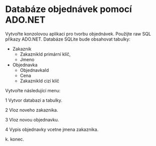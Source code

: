 # Databáze objednávek pomocí ADO.NET

Vytvořte konzolovou aplikaci pro tvorbu objednávek. Použijte raw SQL příkazy ADO.NET. Databáze SQLite bude obsahovat tabulky:

- Zakaznik
  - ZakaznikId primární klíč,
  - Jmeno
- Objednavka
  - ObjednavkaId
  - Cena
  - ZakaznikId cizí klíč
 
Vytvořte následující menu:
  
1 Vytvor databazi a tabulky.

2 Vloz noveho zakaznika.

3 Vloz novou objednavku.

4 Vypis objednavky vcetne jmena zakaznika.

k. konec.
